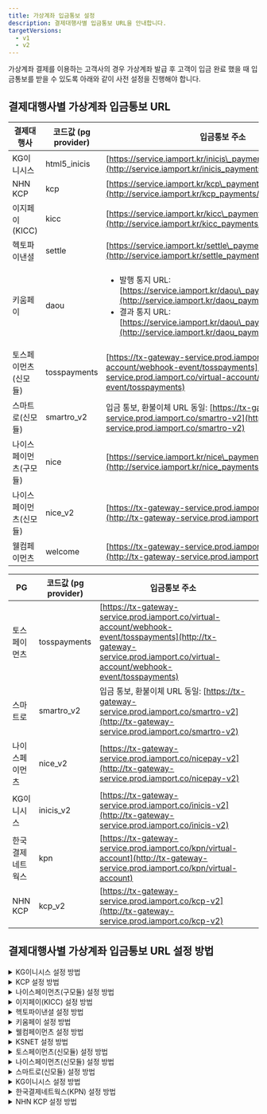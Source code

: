```yaml
---
title: 가상계좌 입금통보 설정
description: 결제대행사별 입금통보 URL을 안내합니다.
targetVersions:
  - v1
  - v2
---
```


가상계좌 결제를 이용하는 고객사의 경우 가상계좌 발급 후 고객이 입금 완료 했을 때 입금통보를 받을 수 있도록 아래와 같이 사전 설정을 진행해야 합니다.

## 결제대행사별 가상계좌 입금통보 URL

<!-- VERSION-SPECIFIC: V1 ONLY CONTENT START -->

|결제대행사            |코드값 (pg provider)|입금통보 주소                                                                                                                                                                                                                                                              |
|----------------------|--------------------|---------------------------------------------------------------------------------------------------------------------------------------------------------------------------------------------------------------------------------------------------------------------------|
|KG이니시스            |html5\_inicis       |[https://service.iamport.kr/inicis\_payments/notice\_vbank](http://service.iamport.kr/inicis_payments/notice_vbank)                                                                                                                                                        |
|NHN KCP               |kcp                 |[https://service.iamport.kr/kcp\_payments/notice\_vbank](http://service.iamport.kr/kcp_payments/notice_vbank)                                                                                                                                                              |
|이지페이(KICC)        |kicc                |[https://service.iamport.kr/kicc\_payments/notice\_vbank](http://service.iamport.kr/kicc_payments/notice_vbank)                                                                                                                                                            |
|헥토파이낸셜          |settle              |[https://service.iamport.kr/settle\_payments/notice\_vbank](http://service.iamport.kr/settle_payments/notice_vbank)                                                                                                                                                        |
|키움페이              |daou                |<ul><li>발행 통지 URL: [https://service.iamport.kr/daou\_payments/result](http://service.iamport.kr/daou_payments/result)</li> <li>결과 통지 URL: [https://service.iamport.kr/daou\_payments/notice\_vbank](http://service.iamport.kr/daou_payments/notice_vbank)</li></ul>|
|토스페이먼츠(신모듈)  |tosspayments        |[https://tx-gateway-service.prod.iamport.co/virtual-account/webhook-event/tosspayments](http://tx-gateway-service.prod.iamport.co/virtual-account/webhook-event/tosspayments)                                                                                              |
|스마트로(신모듈)      |smartro\_v2         |입금 통보, 환불이체 URL 동일: [https://tx-gateway-service.prod.iamport.co/smartro-v2](http://tx-gateway-service.prod.iamport.co/smartro-v2)                                                                                                                                |
|나이스페이먼츠(구모듈)|nice                |[https://service.iamport.kr/nice\_payments/notice\_vbank](http://service.iamport.kr/nice_payments/notice_vbank)                                                                                                                                                            |
|나이스페이먼츠(신모듈)|nice\_v2            |[https://tx-gateway-service.prod.iamport.co/nicepay-v2](http://tx-gateway-service.prod.iamport.co/nicepay-v2)                                                                                                                                                              |
|웰컴페이먼츠          |welcome             |[https://tx-gateway-service.prod.iamport.co/welcome](http://tx-gateway-service.prod.iamport.co/welcome)                                                                                                                                                                    |

<!-- VERSION-SPECIFIC: V1 ONLY CONTENT END -->

<!-- VERSION-SPECIFIC: V2 ONLY CONTENT START -->

|PG              |코드값 (pg provider)|입금통보 주소                                                                                                                                                                | |
|----------------|--------------------|-----------------------------------------------------------------------------------------------------------------------------------------------------------------------------|-|
|토스페이먼츠    |tosspayments        |[https://tx-gateway-service.prod.iamport.co/virtual-account/webhook-event/tosspayments](http://tx-gateway-service.prod.iamport.co/virtual-account/webhook-event/tosspayments)| |
|스마트로        |smartro\_v2         |입금 통보, 환불이체 URL 동일: [https://tx-gateway-service.prod.iamport.co/smartro-v2](http://tx-gateway-service.prod.iamport.co/smartro-v2)                                  | |
|나이스페이먼츠  |nice\_v2            |[https://tx-gateway-service.prod.iamport.co/nicepay-v2](http://tx-gateway-service.prod.iamport.co/nicepay-v2)                                                                | |
|KG이니시스      |inicis\_v2          |[https://tx-gateway-service.prod.iamport.co/inicis-v2](http://tx-gateway-service.prod.iamport.co/inicis-v2)                                                                  | |
|한국결제네트웍스|kpn                 |[https://tx-gateway-service.prod.iamport.co/kpn/virtual-account](http://tx-gateway-service.prod.iamport.co/kpn/virtual-account)                                              | |
|NHN KCP         |kcp\_v2             |[https://tx-gateway-service.prod.iamport.co/kcp-v2](http://tx-gateway-service.prod.iamport.co/kcp-v2)                                                                        | |

<!-- VERSION-SPECIFIC: V2 ONLY CONTENT END -->

## 결제대행사별 가상계좌 입금통보 URL 설정 방법

<!-- VERSION-SPECIFIC: V1 ONLY CONTENT START -->

<details>

<summary>KG이니시스 설정 방법</summary>

1. [KG이니시스 가맹점관리자](http://iniweb.inicis.com/security/login.do) 접속 후 로그인을 합니다.
2. \[상점정보]→\[계약정보]→\[결제수단 정보]를 클릭합니다.
3. \[가상계좌] 항목 중 \[입금내역 통보]를 **실시간통보함**으로 설정해주세요.
4. \[입금통보 URL(IP)]를 `https://service.iamport.kr/inicis_payments/notice_vbank` 로 설정해주세요.
5. \[통보전문]을 **URL수신사용(일반)** 으로 설정해주세요.
6. \[채번방식]을 **건별채번**으로 설정해주세요.

(이미지 첨부: KG이니시스 가맹점관리자 내 입금통보 URL 설정 화면)

</details>

<details>

<summary>KCP 설정 방법</summary>

1. \[KCP 파트너관리자]\([https://partner.kcp.co.kr/](http://partner.kcp.co.kr/)) 접속 후 로그인을 합니다.
2. \[기술관리센터]→\[웹훅(Webhook) 관리]→\[웹훅URL 설정]을 클릭합니다.
3. \[변경 결제결과URL]을 `https://service.iamport.kr/kcp_payments/notice_vbank`로 설정해주세요.
4. \[인코딩 설정]을 `UTF-8`로 설정해주세요.

(이미지 첨부: KCP 파트너관리자 내 웹훅 URL 설정 화면)

</details>

<details>

<summary>나이스페이먼츠(구모듈) 설정 방법</summary>

1. [나이스페이먼츠 가맹점 관리자](http://npg.nicepay.co.kr/merchant/mkeyMngForm.do) 접속 후 로그인을 합니다.
2. \[가맹점정보]→\[기본정보]를 클릭합니다.
3. \[결제데이터통보] 항목에서 **가상계좌**의 \[URL/IP]를 `https://service.iamport.kr/nice_payments/notice_vbank` 로 설정해주세요.
4. \[재전송 간격]은 1분, \[재전송 횟수]는 3회로 설정해주세요.
5. \[OK체크] 체크 여부는 선택이며, 체크하지 않아도 무관합니다.

- 정상적인 입금통보 전송, 재전송을 위해 **암호화 전송 여부, 미전송시 체크를 해제**해야 합니다.
- 재전송 간격: 최소 1분 \~ 최대 10분까지만 입력 가능합니다.
- 재전송 횟수: 최소 1회 \~ 최대 10회까지 재전송 가능합니다.(전송 실패 건에 대해 자동 재전송)

(이미지 첨부: 나이스페이먼츠 가맹점 관리자 내 입금통보 URL 설정 화면)

</details>

<details>

<summary>이지페이(KICC) 설정 방법</summary>

이지페이(KICC) MID 발급 시 입금통보 URL이 자동으로 등록됩니다.
만약, 가상계좌 입금통보가 정상적으로 동작하지 않는 경우 KICC 영업담당자 혹은 대표 연락처(1644-2004, <easypay_cs@kicc.co.kr>)를 통해 \[가상계좌 입금통보 URL] 설정을 확인하시기 바랍니다.

</details>

<details>

<summary>헥토파이낸셜 설정 방법</summary>

헥토파이낸셜 MID 발급 후 헥토파이낸셜 담당자 및 기술팀에 메일로 요청해야 합니다.
<settle_pgdev@settlebank.co.kr>(개발팀)에 발급받은 MID 정보와 함께 아래와 같이 메일을 발송하여 요청을 진행해주세요.

> 헥토파이낸셜의 가상계좌 기능을 이용하기 위해 포트원의 vbank API를 사용하고자 합니다.
> 관련해서 정상적인 입금확인 절차가 이루어질 수 있도록 지정된 MID에 대한 가상계좌 통보 URL을 설정해 주시기 바랍니다.
>
> MID: XXXXXX 입금통보 URL: [https://service.iamport.kr/settle\_payments/notice\_vbank](http://service.iamport.kr/settle_payments/notice_vbank)
>
> 설정이 완료되면 회신 부탁드립니다.

</details>

<details>

<summary>키움페이 설정 방법</summary>

1. [키움페이 상점관리자](http://agent.kiwoompay.co.kr/) 접속 후 로그인을 합니다.
2. \[고객지원]→\[기술지원]→\[연동정보설정]를 클릭합니다.
3. \[CPID]를 선택한 후 \[조회하기]을 클릭합니다.
4. \[발행 통지 URL]을 [https://service.iamport.kr/daou\_payments/result](http://service.iamport.kr/daou_payments/result)로 설정해주세요.
5. \[결과 통지 URL]을 [https://service.iamport.kr/daou\_payments/notice\_vbank](http://service.iamport.kr/daou_payments/notice_vbank)로 설정해주세요.

(이미지 첨부: 키움페이 상점관리자 내 입금통보 URL 설정 화면 1)

(이미지 첨부: 키움페이 상점관리자 내 입금통보 URL 설정 화면 2)

(이미지 첨부: 키움페이 상점관리자 내 입금통보 URL 설정 화면 3)

</details>

<details>

<summary>웰컴페이먼츠 설정 방법</summary>

1. [웰컴페이먼츠 관리자시스템](http://wbiz.paywelcome.co.kr/) 접속 후 로그인을 합니다.
2. \[상점정보]→\[계약정보]→\[결제수단 정보]를 클릭합니다.
3. \[가상계좌] 항목 중 \[입금내역 통보]를 **실시간통보함**으로 설정해주세요.
4. \[입금통보 URL(IP)]를 `https://tx-gateway-service.prod.iamport.co/welcome`로 설정해주세요.
5. \[통보전문]을 **URL수신사용(일반)** 으로 설정해주세요.

(이미지 첨부: 웰컴페이먼츠 관리자시스템 내 입금통보 URL 설정 화면 1)

(이미지 첨부: 웰컴페이먼츠 관리자시스템 내 입금통보 URL 설정 화면 2)

</details>

<!-- VERSION-SPECIFIC: V1 ONLY CONTENT END -->

<details>

<summary>KSNET 설정 방법</summary>

KSNET은 포트원을 통해 발급된 MID에 대해 자동으로 입금통보 URL이 설정됩니다.
만약 입금통보를 받지 못하는 경우 KSNET 담당자에게 메일을 통해 확인 요청 후 변경이 필요합니다.

</details>

<details>

<summary>토스페이먼츠(신모듈) 설정 방법</summary>

1. [토스페이먼츠 개발자센터](http://developers.tosspayments.com/) 접속 후 로그인을 합니다.
2. \[내 개발정보]를 클릭합니다.
3. \[상점]을 선택한 후 \[웹훅]을 클릭합니다.
4. \[+ 웹훅 등록하기]를 클릭합니다.
5. \[이름]을 입력하고, \[URL]은 `https://tx-gateway-service.prod.iamport.co/virtual-account/webhook-event/tosspayments`로 설정해주세요.
6. \[구독할 이벤트]에서 `DEPOSIT_CALLBACK`을 체크한 후 \[등록하기]를 클릭합니다.

(이미지 첨부: 토스페이먼츠 개발자센터 내 입금통보 URL 설정 화면 1)

(이미지 첨부: 토스페이먼츠 개발자센터 내 입금통보 URL 설정 화면 2)

</details>

<details>

<summary>나이스페이먼츠(신모듈) 설정 방법</summary>

1. [나이스페이먼츠 가맹점 관리자](http://npg.nicepay.co.kr/merchant/mkeyMngForm.do) 접속 후 로그인을 합니다.
2. \[가맹점정보]→\[기본정보]를 클릭합니다.
3. \[결제데이터통보] 항목에서 **가상계좌**의 \[URL/IP]를 `https://tx-gateway-service.prod.iamport.co/nicepay-v2` 로 설정해주세요.
4. \[재전송 간격]은 1분, \[재전송 횟수]는 3회로 설정해주세요.
5. \[OK체크] 체크 여부는 선택이며, 체크하지 않아도 무관합니다.

- 정상적인 입금통보 전송, 재전송을 위해 **암호화 전송 여부, 미전송시 체크를 해제**해야 합니다.
- 재전송 간격: 최소 1분 \~ 최대 10분까지만 입력 가능합니다.
- 재전송 횟수: 최소 1회 \~ 최대 10회까지 재전송 가능합니다.(전송 실패 건에 대해 자동 재전송)

(이미지 첨부: 나이스페이먼츠 가맹점 관리자 내 입금통보 URL 설정 화면 )

</details>

<details>

<summary>스마트로(신모듈) 설정 방법</summary>

1. [스마트로 스마일비즈](http://www.smilebiz.co.kr/index.html) 접속 후 로그인을 합니다.
2. \[가맹점정보]→\[기본정보]를 클릭합니다.
3. \[결제 데이터 통보] 항목 중 \[가상계좌] 및 \[환불]항목에 다음과 같이 설정해주세요.
4. \[통보 티입]은 **신통보** 를 선택합니다.
5. \[인코딩 타입]은 **UTF-8** 를 선택합니다.
6. \[URL/IP]는 `https://tx-gateway-service.prod.iamport.co/smartro-v2`로 입력해주세요.
7. \[재전송 간격]은 1분, \[재전송 횟수]는 5회로 입력한 후 \[저장]을 클릭합니다.

- 재전송 간격: 최소 1분 \~ 최대 10분까지만 입력 가능합니다.
- 재전송 횟수: 최소 1회 \~ 최대 10회까지 재전송 가능합니다.(전송 실패 건에 대해 자동 재전송)

(이미지 첨부: 스마트로 스마일비즈 내 입금통보 URL 설정 화면)

</details>

<!-- VERSION-SPECIFIC: V2 ONLY CONTENT START -->

<details>

<summary>KG이니시스 설정 방법</summary>

1. [KG이니시스 가맹점관리자](http://iniweb.inicis.com/security/login.do) 접속 후 로그인을 합니다.
2. \[상점정보]→\[계약정보]→\[결제수단 정보]를 클릭합니다.
3. \[가상계좌] 항목 중 \[입금내역 통보]를 **실시간통보함**으로 설정해주세요.
4. \[입금통보 URL(IP)]를 `https://tx-gateway-service.prod.iamport.co/inicis-v2` 로 설정해주세요.
5. \[통보전문]을 **URL수신사용(일반)** 으로 설정해주세요.
6. \[채번방식]을 **건별채번**으로 설정해주세요.

(이미지 첨부: KG이니시스 가맹점관리자 내 입금통보 URL 설정 화면)

</details>

<!-- VERSION-SPECIFIC: V2 ONLY CONTENT END -->

<!-- VERSION-SPECIFIC: V2 ONLY CONTENT START -->

<details>

<summary>한국결제네트웍스(KPN) 설정 방법</summary>

한국결제네트웍스(KPN)는 계약 이후, 발급된 MID에 대해 **가상계좌 백노티 기능**을 별도로 요청해야 합니다.

한국결제네트웍스(KPN) 담당자에게 MID 정보와 함께 입금 통보 URL을 전달하여 가상계좌 백노티 기능 요청을 진행해주세요.

만약 입금통보를 받지 못하는 경우 한국결제네트웍스(KPN) 담당자에게 메일을 통해 확인 요청 후 변경이 필요합니다.

</details>

<!-- VERSION-SPECIFIC: V2 ONLY CONTENT END -->

<!-- VERSION-SPECIFIC: V2 ONLY CONTENT START -->

<details>

<summary>NHN KCP 설정 방법</summary>

1. [KCP 파트너관리자](http://partner.kcp.co.kr) 접속 후 로그인을 합니다.
2. \[기술관리센터]→\[웹훅(Webhook) 관리]→\[웹훅URL 설정]을 클릭합니다.
3. \[웹훅 URL]을 `https://tx-gateway-service.prod.iamport.co/kcp-v2`로 설정해주세요.
4. \[인코딩 설정]을 `UTF-8`로 설정해주세요.
5. \[저장]을 클릭합니다.

(이미지 첨부: KCP 파트너관리자 내 웹훅 URL 설정 화면)

</details>

<!-- VERSION-SPECIFIC: V2 ONLY CONTENT END -->
